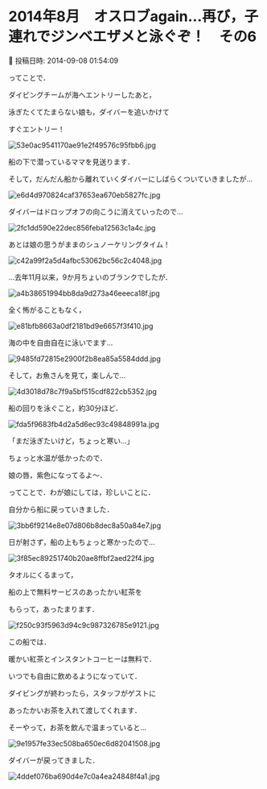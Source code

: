 # 2014年8月　オスロブagain…再び，子連れでジンベエザメと泳ぐぞ！　その6

📅 投稿日時: 2014-09-08 01:54:09

ってことで．





ダイビングチームが海へエントリーしたあと，


泳ぎたくてたまらない娘も，ダイバーを追いかけて


すぐエントリー！




![53e0ac9541170ae91e2f49576c95fbb6.jpg](images/53e0ac9541170ae91e2f49576c95fbb6.jpg)




船の下で潜っているママを見送ります．





そして，だんだん船から離れていくダイバーにしばらくついていきましたが…




![e6d4d970824caf37653ea670eb5827fc.jpg](images/e6d4d970824caf37653ea670eb5827fc.jpg)




ダイバーはドロップオフの向こうに消えていったので…




![2fc1dd590e22dec856feba12563c1a4c.jpg](images/2fc1dd590e22dec856feba12563c1a4c.jpg)




あとは娘の思うがままのシュノーケリングタイム！




![c42a99f2a5d4afbc53062bc56c2c4048.jpg](images/c42a99f2a5d4afbc53062bc56c2c4048.jpg)




…去年11月以来，9か月ちょいのブランクでしたが．




![a4b38651994bb8da9d273a46eeeca18f.jpg](images/a4b38651994bb8da9d273a46eeeca18f.jpg)




全く怖がることもなく，




![e81bfb8663a0df2181bd9e6657f3f410.jpg](images/e81bfb8663a0df2181bd9e6657f3f410.jpg)




海の中を自由自在に泳いでます…




![9485fd72815e2900f2b8ea85a5584ddd.jpg](images/9485fd72815e2900f2b8ea85a5584ddd.jpg)




そして，お魚さんを見て，楽しんで…




![4d3018d78c7f9a5bf515cdf822cb5352.jpg](images/4d3018d78c7f9a5bf515cdf822cb5352.jpg)




船の回りを泳ぐこと，約30分ほど．




![fda5f9683fb4d2a5d6ec93c49848991a.jpg](images/fda5f9683fb4d2a5d6ec93c49848991a.jpg)




「まだ泳ぎたいけど，ちょっと寒い…」


ちょっと水温が低かったので．


娘の唇，紫色になってるよ～．


ってことで．わが娘にしては，珍しいことに．


自分から船に戻っていきました．




![3bb6f9214e8e07d806b8dec8a50a84e7.jpg](images/3bb6f9214e8e07d806b8dec8a50a84e7.jpg)







日が射さず，船の上もちょっと寒かったので…




![3f85ec89251740b20ae8ffbf2aed22f4.jpg](images/3f85ec89251740b20ae8ffbf2aed22f4.jpg)




タオルにくるまって，


船の上で無料サービスのあったかい紅茶を


もらって，あったまります．




![f250c93f5963d94c9c987326785e9121.jpg](images/f250c93f5963d94c9c987326785e9121.jpg)




この船では．


暖かい紅茶とインスタントコーヒーは無料で．


いつでも自由に飲めるようになっていて．


ダイビングが終わったら，スタッフがゲストに


あったかいお茶を入れて渡してくれます．





そーやって，お茶を飲んで温まっていると…




![9e1957fe33ec508ba650ec6d82041508.jpg](images/9e1957fe33ec508ba650ec6d82041508.jpg)




ダイバーが戻ってきました．




![4ddef076ba690d4e7c0a4ea24848f4a1.jpg](images/4ddef076ba690d4e7c0a4ea24848f4a1.jpg)
